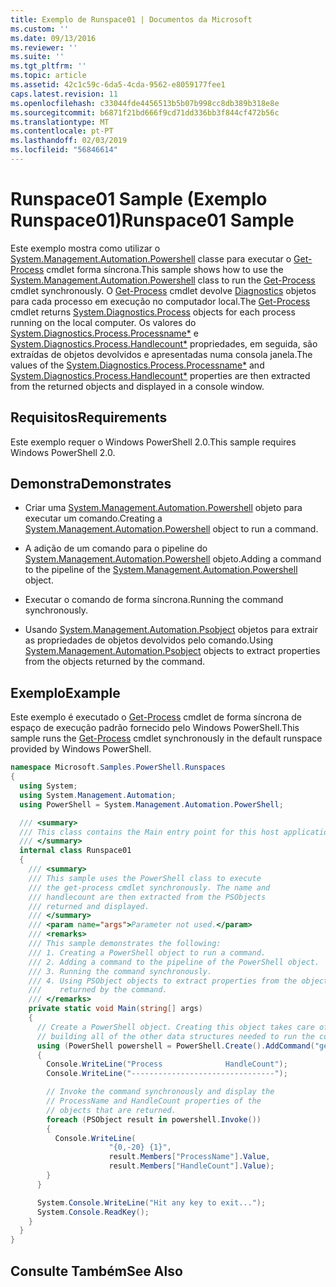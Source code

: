```yaml
---
title: Exemplo de Runspace01 | Documentos da Microsoft
ms.custom: ''
ms.date: 09/13/2016
ms.reviewer: ''
ms.suite: ''
ms.tgt_pltfrm: ''
ms.topic: article
ms.assetid: 42c1c59c-6da5-4cda-9562-e8059177fee1
caps.latest.revision: 11
ms.openlocfilehash: c33044fde4456513b5b07b998cc8db389b318e8e
ms.sourcegitcommit: b6871f21bd666f9cd71dd336bb3f844cf472b56c
ms.translationtype: MT
ms.contentlocale: pt-PT
ms.lasthandoff: 02/03/2019
ms.locfileid: "56846614"
---
```

# <a name="runspace01-sample"></a><span data-ttu-id="f3f1a-102">Runspace01 Sample (Exemplo Runspace01)</span><span class="sxs-lookup"><span data-stu-id="f3f1a-102">Runspace01 Sample</span></span>

<span data-ttu-id="f3f1a-103">Este exemplo mostra como utilizar o [System.Management.Automation.Powershell](/dotnet/api/system.management.automation.powershell) classe para executar o [Get-Process](/powershell/module/Microsoft.PowerShell.Management/Get-Process) cmdlet forma síncrona.</span><span class="sxs-lookup"><span data-stu-id="f3f1a-103">This sample shows how to use the [System.Management.Automation.Powershell](/dotnet/api/system.management.automation.powershell) class to run the [Get-Process](/powershell/module/Microsoft.PowerShell.Management/Get-Process) cmdlet synchronously.</span></span> <span data-ttu-id="f3f1a-104">O [Get-Process](/powershell/module/Microsoft.PowerShell.Management/Get-Process) cmdlet devolve [Diagnostics](/dotnet/api/System.Diagnostics.Process) objetos para cada processo em execução no computador local.</span><span class="sxs-lookup"><span data-stu-id="f3f1a-104">The [Get-Process](/powershell/module/Microsoft.PowerShell.Management/Get-Process) cmdlet returns [System.Diagnostics.Process](/dotnet/api/System.Diagnostics.Process) objects for each process running on the local computer.</span></span> <span data-ttu-id="f3f1a-105">Os valores do [System.Diagnostics.Process.Processname\*](/dotnet/api/System.Diagnostics.Process.ProcessName) e [System.Diagnostics.Process.Handlecount\*](/dotnet/api/System.Diagnostics.Process.Handlecount) propriedades, em seguida, são extraídas de objetos devolvidos e apresentadas numa consola janela.</span><span class="sxs-lookup"><span data-stu-id="f3f1a-105">The values of the [System.Diagnostics.Process.Processname\*](/dotnet/api/System.Diagnostics.Process.ProcessName) and [System.Diagnostics.Process.Handlecount\*](/dotnet/api/System.Diagnostics.Process.Handlecount) properties are then extracted from the returned objects and displayed in a console window.</span></span>

## <a name="requirements"></a><span data-ttu-id="f3f1a-106">Requisitos</span><span class="sxs-lookup"><span data-stu-id="f3f1a-106">Requirements</span></span>

 <span data-ttu-id="f3f1a-107">Este exemplo requer o Windows PowerShell 2.0.</span><span class="sxs-lookup"><span data-stu-id="f3f1a-107">This sample requires Windows PowerShell 2.0.</span></span>

## <a name="demonstrates"></a><span data-ttu-id="f3f1a-108">Demonstra</span><span class="sxs-lookup"><span data-stu-id="f3f1a-108">Demonstrates</span></span>

- <span data-ttu-id="f3f1a-109">Criar uma [System.Management.Automation.Powershell](/dotnet/api/system.management.automation.powershell) objeto para executar um comando.</span><span class="sxs-lookup"><span data-stu-id="f3f1a-109">Creating a [System.Management.Automation.Powershell](/dotnet/api/system.management.automation.powershell) object to run a command.</span></span>

- <span data-ttu-id="f3f1a-110">A adição de um comando para o pipeline do [System.Management.Automation.Powershell](/dotnet/api/system.management.automation.powershell) objeto.</span><span class="sxs-lookup"><span data-stu-id="f3f1a-110">Adding a command to the pipeline of the [System.Management.Automation.Powershell](/dotnet/api/system.management.automation.powershell) object.</span></span>

- <span data-ttu-id="f3f1a-111">Executar o comando de forma síncrona.</span><span class="sxs-lookup"><span data-stu-id="f3f1a-111">Running the command synchronously.</span></span>

- <span data-ttu-id="f3f1a-112">Usando [System.Management.Automation.Psobject](/dotnet/api/System.Management.Automation.PSObject) objetos para extrair as propriedades de objetos devolvidos pelo comando.</span><span class="sxs-lookup"><span data-stu-id="f3f1a-112">Using [System.Management.Automation.Psobject](/dotnet/api/System.Management.Automation.PSObject) objects to extract properties from the objects returned by the command.</span></span>

## <a name="example"></a><span data-ttu-id="f3f1a-113">Exemplo</span><span class="sxs-lookup"><span data-stu-id="f3f1a-113">Example</span></span>

 <span data-ttu-id="f3f1a-114">Este exemplo é executado o [Get-Process](/powershell/module/Microsoft.PowerShell.Management/Get-Process) cmdlet de forma síncrona de espaço de execução padrão fornecido pelo Windows PowerShell.</span><span class="sxs-lookup"><span data-stu-id="f3f1a-114">This sample runs the [Get-Process](/powershell/module/Microsoft.PowerShell.Management/Get-Process) cmdlet synchronously in the default runspace provided by Windows PowerShell.</span></span>

```csharp
namespace Microsoft.Samples.PowerShell.Runspaces
{
  using System;
  using System.Management.Automation;
  using PowerShell = System.Management.Automation.PowerShell;

  /// <summary>
  /// This class contains the Main entry point for this host application.
  /// </summary>
  internal class Runspace01
  {
    /// <summary>
    /// This sample uses the PowerShell class to execute
    /// the get-process cmdlet synchronously. The name and
    /// handlecount are then extracted from the PSObjects
    /// returned and displayed.
    /// </summary>
    /// <param name="args">Parameter not used.</param>
    /// <remarks>
    /// This sample demonstrates the following:
    /// 1. Creating a PowerShell object to run a command.
    /// 2. Adding a command to the pipeline of the PowerShell object.
    /// 3. Running the command synchronously.
    /// 4. Using PSObject objects to extract properties from the objects
    ///    returned by the command.
    /// </remarks>
    private static void Main(string[] args)
    {
      // Create a PowerShell object. Creating this object takes care of
      // building all of the other data structures needed to run the command.
      using (PowerShell powershell = PowerShell.Create().AddCommand("get-process"))
      {
        Console.WriteLine("Process              HandleCount");
        Console.WriteLine("--------------------------------");

        // Invoke the command synchronously and display the
        // ProcessName and HandleCount properties of the
        // objects that are returned.
        foreach (PSObject result in powershell.Invoke())
        {
          Console.WriteLine(
                      "{0,-20} {1}",
                      result.Members["ProcessName"].Value,
                      result.Members["HandleCount"].Value);
        }
      }

      System.Console.WriteLine("Hit any key to exit...");
      System.Console.ReadKey();
    }
  }
}
```

## <a name="see-also"></a><span data-ttu-id="f3f1a-115">Consulte Também</span><span class="sxs-lookup"><span data-stu-id="f3f1a-115">See Also</span></span>
